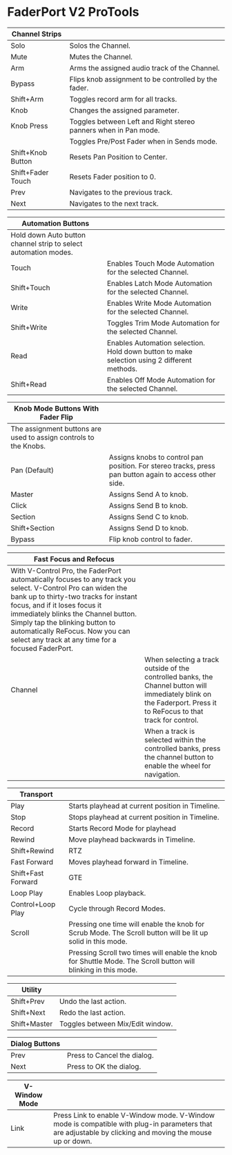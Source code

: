 # FaderPort V2 ProTools

| Channel Strips |  |
|---|---|
| Solo | Solos the Channel. |
| Mute | Mutes the Channel. |
| Arm | Arms the assigned audio track of the Channel. |
| Bypass | Flips knob assignment to be controlled by the fader. |
| Shift+Arm | Toggles record arm for all tracks. |
| Knob | Changes the assigned parameter. |
| Knob Press | Toggles between Left and Right stereo panners when in Pan mode. |
|  | Toggles Pre/Post Fader when in Sends mode. |
| Shift+Knob Button | Resets Pan Position to Center. |
| Shift+Fader Touch | Resets Fader position to 0. |
| Prev | Navigates to the previous track. |
| Next | Navigates to the next track. |

| Automation Buttons |  |
|---|---|
| Hold down Auto button channel strip to select automation modes. |  |
| Touch | Enables Touch Mode Automation for the selected Channel. |
| Shift+Touch | Enables Latch Mode Automation for the selected Channel. |
| Write | Enables Write Mode Automation for the selected Channel. |
| Shift+Write | Toggles Trim Mode Automation for the selected Channel. |
| Read | Enables Automation selection. Hold down button to make selection using 2 different methods. |
| Shift+Read | Enables Off Mode Automation for the selected Channel. |

| Knob Mode Buttons With Fader Flip |  |
|---|---|
| The assignment buttons are used to assign controls to the Knobs. |  |
| Pan (Default) | Assigns knobs to control pan position. For stereo tracks, press pan button again to access other side. |
| Master | Assigns Send A to knob. |
| Click | Assigns Send B to knob. |
| Section | Assigns Send C to knob. |
| Shift+Section | Assigns Send D to knob. |
| Bypass | Flip knob control to fader. |

| Fast Focus and Refocus |  |
|---|---|
| With V-Control Pro, the FaderPort automatically focuses to any track you select. V-Control Pro can widen the bank up to thirty-two tracks for instant focus, and if it loses focus it immediately blinks the Channel button. Simply tap the blinking button to automatically ReFocus. Now you can select any track at any time for a focused FaderPort. |  |
| Channel | When selecting a track outside of the controlled banks, the Channel button will immediately blink on the Faderport. Press it to ReFocus to that track for control. |
|  | When a track is selected within the controlled banks, press the channel button to enable the wheel for navigation. |

| Transport |  |
|---|---|
| Play | Starts playhead at current position in Timeline. |
| Stop | Stops playhead at current position in Timeline. |
| Record | Starts Record Mode for playhead |
| Rewind | Move playhead backwards in Timeline. |
| Shift+Rewind | RTZ |
| Fast Forward | Moves playhead forward in Timeline. |
| Shift+Fast Forward | GTE |
| Loop Play | Enables Loop playback. |
| Control+Loop Play | Cycle through Record Modes. |
| Scroll | Pressing one time will enable the knob for Scrub Mode. The Scroll button will be lit up solid in this mode. |
|  | Pressing Scroll two times will enable the knob for Shuttle Mode. The Scroll button will blinking in this mode. |

| Utility |  |
|---|---|
| Shift+Prev | Undo the last action. |
| Shift+Next | Redo the last action. |
| Shift+Master | Toggles between Mix/Edit window. |

| Dialog Buttons |  |
|---|---|
| Prev | Press to Cancel the dialog. |
| Next | Press to OK the dialog. |

| V-Window Mode |  |
|---|---|
| Link | Press Link to enable V-Window mode. V-Window mode is compatible with plug-in parameters that are adjustable by clicking and moving the mouse up or down. |